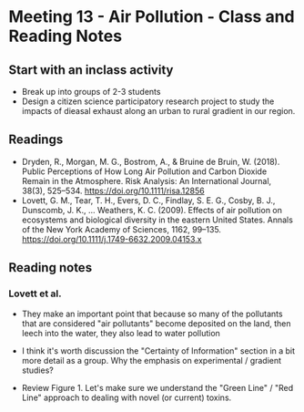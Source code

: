 # Meeting 13 - Air Pollution - Class and Reading Notes

## Start with an inclass activity

* Break up into groups of 2-3 students
* Design a citizen science participatory research project to study the impacts of dieasal exhaust along an urban to rural gradient in our region. 


## Readings

* Dryden, R., Morgan, M. G., Bostrom, A., & Bruine de Bruin, W. (2018). Public Perceptions of How Long Air Pollution and Carbon Dioxide Remain in the Atmosphere. Risk Analysis: An International Journal, 38(3), 525–534. https://doi.org/10.1111/risa.12856
* Lovett, G. M., Tear, T. H., Evers, D. C., Findlay, S. E. G., Cosby, B. J., Dunscomb, J. K., … Weathers, K. C. (2009). Effects of air pollution on ecosystems and biological diversity in the eastern United States. Annals of the New York Academy of Sciences, 1162, 99–135. https://doi.org/10.1111/j.1749-6632.2009.04153.x

## Reading notes

### Lovett et al.

* They make an important point that because so many of the pollutants that are considered "air pollutants" become deposited on the land, then leech into the water, they also lead to water pollution

* I think it's worth discussion the "Certainty of Information" section in a bit more detail as a group. Why the emphasis on experimental / gradient studies?

* Review Figure 1. Let's make sure we understand the "Green Line" / "Red Line" approach to dealing with novel (or current) toxins.